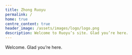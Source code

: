 ```yaml
---
title: Zhong Ruoyu
permalink: /
home: true
centre_content: true
header_image: /assets/images/logo/logo.png
description: Welcome to Ruoyu’s site. Glad you’re here.
---
```


Welcome. Glad you’re here.
